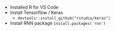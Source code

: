 - Installed R for VS Code
- Install Tensorflow / Keras
    - `devtools::install_github("rstudio/keras")`
- Install RNN package
    `install.packages('rnn')`
